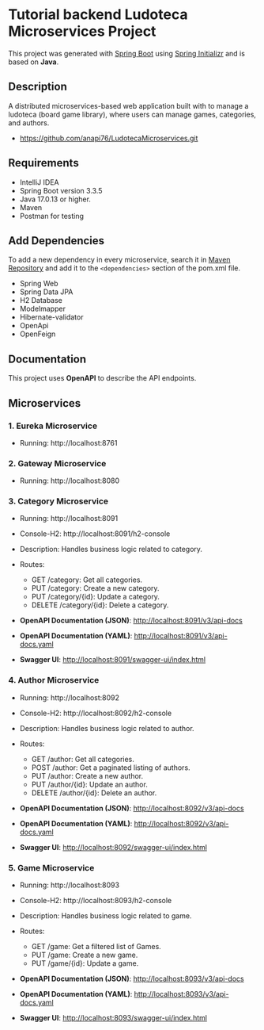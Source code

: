 # Tutorial backend Ludoteca Microservices Project

This project was generated with [Spring Boot](https://spring.io/projects/spring-boot)
using [Spring Initializr](https://start.spring.io/) and is
based on **Java**.

## Description

A distributed microservices-based web application built with to manage a ludoteca (board game library), where users can
manage
games, categories, and authors.

- https://github.com/anapi76/LudotecaMicroservices.git

## Requirements

- IntelliJ IDEA
- Spring Boot version 3.3.5
- Java 17.0.13 or higher.
- Maven
- Postman for testing

## Add Dependencies

To add a new dependency in every microservice, search it in [Maven Repository](https://mvnrepository.com/) and add it to
the `<dependencies>`
section of the pom.xml file.

- Spring Web
- Spring Data JPA
- H2 Database
- Modelmapper
- Hibernate-validator
- OpenApi
- OpenFeign

## Documentation

This project uses **OpenAPI** to describe the API endpoints.

## Microservices

### 1. Eureka Microservice

- Running: http://localhost:8761

### 2. Gateway Microservice

- Running: http://localhost:8080

### 3. Category Microservice

- Running: http://localhost:8091
- Console-H2: http://localhost:8091/h2-console

- Description: Handles business logic related to category.
- Routes:
    - GET /category: Get all categories.
    - PUT /category: Create a new category.
    - PUT /category/{id}: Update a category.
    - DELETE /category/{id}: Delete a category.

- **OpenAPI Documentation (JSON)**: [http://localhost:8091/v3/api-docs](http://localhost:8091/v3/api-docs)
- **OpenAPI Documentation (YAML)**: [http://localhost:8091/v3/api-docs.yaml](http://localhost:8091/v3/api-docs.yaml)
- **Swagger UI**: [http://localhost:8091/swagger-ui/index.html](http://localhost:8091/swagger-ui/index.html)

### 4. Author Microservice

- Running: http://localhost:8092
- Console-H2: http://localhost:8092/h2-console

- Description: Handles business logic related to author.
- Routes:
    - GET /author: Get all categories.
    - POST /author: Get a paginated listing of authors.
    - PUT /author: Create a new author.
    - PUT /author/{id}: Update an author.
    - DELETE /author/{id}: Delete an author.

- **OpenAPI Documentation (JSON)**: [http://localhost:8092/v3/api-docs](http://localhost:8092/v3/api-docs)
- **OpenAPI Documentation (YAML)**: [http://localhost:8092/v3/api-docs.yaml](http://localhost:8092/v3/api-docs.yaml)
- **Swagger UI**: [http://localhost:8092/swagger-ui/index.html](http://localhost:8092/swagger-ui/index.html)

### 5. Game Microservice

- Running: http://localhost:8093
- Console-H2: http://localhost:8093/h2-console

- Description: Handles business logic related to game.
- Routes:
    - GET /game: Get a filtered list of Games.
    - PUT /game: Create a new game.
    - PUT /game/{id}: Update a game.

- **OpenAPI Documentation (JSON)**: [http://localhost:8093/v3/api-docs](http://localhost:8093/v3/api-docs)
- **OpenAPI Documentation (YAML)**: [http://localhost:8093/v3/api-docs.yaml](http://localhost:8093/v3/api-docs.yaml)
- **Swagger UI**: [http://localhost:8093/swagger-ui/index.html](http://localhost:8093/swagger-ui/index.html)





